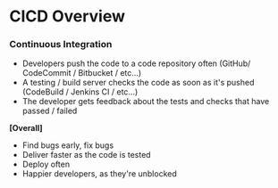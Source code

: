 # CICD Overview
### Continuous Integration
- Developers push the code to a code repository often (GitHub/ CodeCommit / Bitbucket / etc...)
- A testing / build server checks the code as soon as it's pushed (CodeBuild / Jenkins CI / etc...)
- The developer gets feedback about the tests and checks that have passed / failed

**[Overall]**

- Find bugs early, fix bugs
- Deliver faster as the code is tested
- Deploy often
- Happier developers, as they're unblocked
